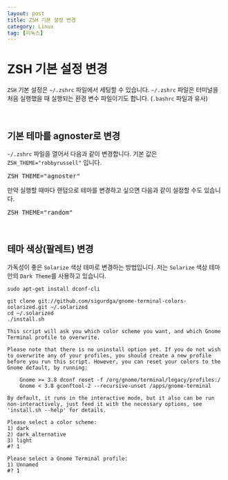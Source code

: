 ```yaml
---
layout: post
title: ZSH 기본 설정 변경
category: Linux
tag: [리눅스]
---
```

# ZSH 기본 설정 변경

`ZSH` 기본 설정은 `~/.zshrc` 파일에서 세팅할 수 있습니다. `~/.zshrc` 파일은 터미널을 처음 실행했을 때 실행되는 환경 변수 파일이기도 합니다. (`.bashrc` 파일과 유사)

<br>

## 기본 테마를 agnoster로 변경

`~/.zshrc` 파일을 열어서 다음과 같이 변경합니다. 기본 값은 `ZSH_THEME="robbyrussell"` 입니다.

<pre class="prettyprint">
ZSH_THEME="agnoster"
</pre>

만약 실행할 때마다 랜덤으로 테마를 변경하고 싶으면 다음과 같이 설정할 수도 있습니다. 

<pre class="prettyprint">
ZSH_THEME="random"
</pre>

<br>

## 테마 색상(팔레트) 변경

가독성이 좋은 `Solarize` 색상 테마로 변경하는 방법입니다. 저는 `Solarize` 색상 테마 안의 `Dark Theme`를 사용하고 있습니다.

~~~
sudo apt-get install dconf-cli

git clone git://github.com/sigurdga/gnome-terminal-colors-solarized.git ~/.solarized
cd ~/.solarized
./install.sh

This script will ask you which color scheme you want, and which Gnome Terminal profile to overwrite.

Please note that there is no uninstall option yet. If you do not wish to overwrite any of your profiles, you should create a new profile before you run this script. However, you can reset your colors to the Gnome default, by running:

    Gnome >= 3.8 dconf reset -f /org/gnome/terminal/legacy/profiles:/
    Gnome < 3.8 gconftool-2 --recursive-unset /apps/gnome-terminal

By default, it runs in the interactive mode, but it also can be run non-interactively, just feed it with the necessary options, see 'install.sh --help' for details.

Please select a color scheme:
1) dark
2) dark_alternative
3) light
#? 1

Please select a Gnome Terminal profile:
1) Unnamed
#? 1
~~~
